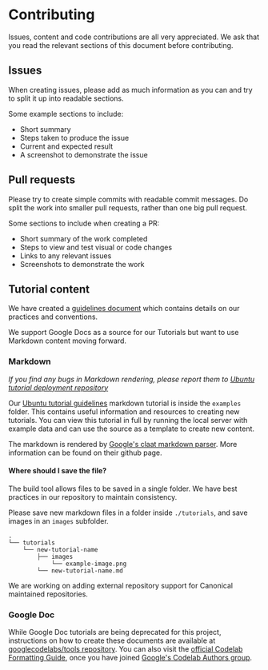 # Contributing

Issues, content and code contributions are all very appreciated. We ask that you read the relevant sections of this document before contributing.


## Issues

When creating issues, please add as much information as you can and try to split it up into readable sections.

Some example sections to include:
 - Short summary
 - Steps taken to produce the issue
 - Current and expected result
 - A screenshot to demonstrate the issue


## Pull requests

Please try to create simple commits with readable commit messages. Do split the work into smaller pull requests, rather than one big pull request.

Some sections to include when creating a PR:
 - Short summary of the work completed
 - Steps to view and test visual or code changes
 - Links to any relevant issues
 - Screenshots to demonstrate the work


## Tutorial content

We have created a [guidelines document](https://docs.google.com/document/d/1u5qmSNIcE8SjuAg6aKjTxOBGWIjBW0kYf01t4Dfw6-U/edit) which contains details on our practices and conventions.

We support Google Docs as a source for our Tutorials but want to use Markdown content moving forward.


### Markdown

_If you find any bugs in Markdown rendering, please report them to [Ubuntu tutorial deployment repository](https://github.com/ubuntu/tutorial-deployment)_

Our [Ubuntu tutorial guidelines](./examples/guidelines-snap-tutorials.md) markdown tutorial is inside the `examples` folder. This contains useful information and resources to creating new tutorials. You can view this tutorial in full by running the local server with example data and can use the source as a template to create new content.

The markdown is rendered by [Google's claat markdown parser](https://github.com/googlecodelabs/tools/tree/master/claat/parser/md). More information can be found on their github page.

#### Where should I save the file?

The build tool allows files to be saved in a single folder. We have best practices in our repository to maintain consistency.

Please save new markdown files in a folder inside `./tutorials`, and save images in an `images` subfolder.
```
.
└── tutorials
    └── new-tutorial-name
        ├── images
            └── example-image.png
        └── new-tutorial-name.md
```

We are working on adding external repository support for Canonical maintained repositories.


### Google Doc

While Google Doc tutorials are being deprecated for this project, instructions on how to create these documents are available at [googlecodelabs/tools repository](https://github.com/googlecodelabs/tools). You can also visit the [official Codelab Formatting Guide](https://docs.google.com/document/d/18dnMdUJQaGKY1Tit_-fO1YOpOpAbA4hh0YDXQlCEjvA/edit?ts=574ec5d9), once you have joined [Google's Codelab Authors group](https://groups.google.com/forum/#!forum/codelab-authors).
